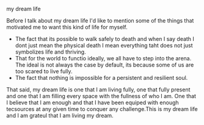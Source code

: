 my dream life

Before I talk about my dream life I'd like to mention some of the things that motivated me to want this kind of life for myself.

- The fact that its possible to walk safely to death and when I say death I dont just mean the physical death I mean everything taht does not just symbolizes life and thriving.
- That for the world to functio ideally, we all have to step into the arena. The ideal is not always the case by default, its because some of us are too scared to live fully.
- The fact that nothing is impossible for a persistent and resilient soul.

That said, my dream life is one that I am living fully, one that fully present and one that I am filling every space with the fullness of who I am. One that I believe that I am enough and that I have been equiped with enough tecsources at any given time to conquer any challenge.This is my dream life and I am grateul that I am living my dream.